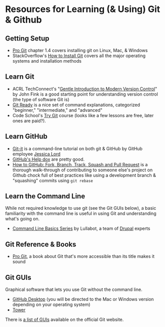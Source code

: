 # Resources for Learning (& Using) Git & Github

## Getting Setup

- [Pro Git](https://git-scm.com/book/ch1-4.html) chapter 1.4 covers installing git on Linux, Mac, & Windows
- StackOverflow's [How to Install Git](https://stackoverflow.com/questions/315911/git-for-beginners-the-definitive-practical-guide#323764) covers all the major operating systems and installation methods

## Learn Git

- ACRL TechConnect's "[Gentle Introduction to Modern Version Control](https://acrl.ala.org/techconnect/?p=1191)" by John Fink is a good starting point for understanding version control (the type of software Git is)
- [Git Ready](https://gitready.com) is a nice set of command explanations, categorized "beginner," "intermediate," and "advanced"
- Code School's [Try Git](https://www.codeschool.com/courses/try-git) course (looks like a few lessons are free, later ones are paid?).

## Learn GitHub

- [Git-it](https://github.com/jlord/git-it) is a command-line tutorial on both git & GitHub by GitHub employee [Jessica Lord](https://github.com/jlord)
- [GitHub's Help dox](https://support.github.com/) are pretty good.
- [How to GitHub: Fork, Branch, Track, Squash and Pull Request](https://gun.io/blog/how-to-github-fork-branch-and-pull-request/) is a thorough walk-through of contributing to someone else's project on Github chock full of best practices like using a development branch & "squashing" commits using `git rebase`

## Learn the Command Line

While not required knowledge to use git (see the Git GUIs below), a basic familiarity with the command line is useful in using Git and understanding what's going on.

- [Command Line Basics Series](https://drupalize.me/series/command-line-basics-series) by Lullabot, a team of [Drupal](https://drupal.org) experts

## Git Reference & Books

- [Pro Git](https://git-scm.com/book), a book about Git that's more accessible than its title makes it sound

## Git GUIs

Graphical software that lets you use Git without the command line.

- [GitHub Desktop](https://desktop.github.com/) (you will be directed to the Mac or Windows version depending on your operating system)
- [Tower](https://www.git-tower.com/)

There is [a list of GUIs](https://git-scm.com/downloads/guis) available on the official Git website.

